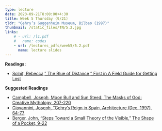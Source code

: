 ```yaml
---
type: lecture
date: 2023-09-21T8:00:00+4:30
title: Week 5 Thursday (9/21)
tldr: "Gehry’s Guggenheim Museum, Bilbao (1997)"
thumbnail: /static_files/TN/5.2.jpg
links: 
    # - url: /l1.pdf
    #   name: codes
    - url: /lectures_pdfs/week5/5.2.pdf
      name: lecture slides
---
```

**Readings:**
- [Solnit, Rebecca,” The Blue of Distance,” First in A Field Guide for Getting Lost](/readings_pdfs/week2/TH/r1.pdf)

**Suggested Readings**
- [Campbell, Joseph, Moon Bull and Sun Steed, The Masks of God: Creative Mythology, 207-220](/readings_pdfs/week2/TH/r2.pdf)
- [Giovannini, Joseph, “Gehry’s Reign in Spain, Architecture (Dec. 1997), 64-77](/readings_pdfs/week2/TH/r3.pdf)
- [Berger, John, “Steps Toward a Small Theory of the Visible,” The Shape of a Pocket, 9-22](/readings_pdfs/week2/TH/r4.pdf)



